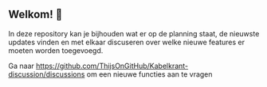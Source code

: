 ## Welkom! 👋

In deze repository kan je bijhouden wat er op de planning staat, de nieuwste updates vinden en met elkaar discuseren over welke nieuwe features er moeten worden toegevoegd.

Ga naar https://github.com/ThijsOnGitHub/Kabelkrant-discussion/discussions om een nieuwe functies aan te vragen
